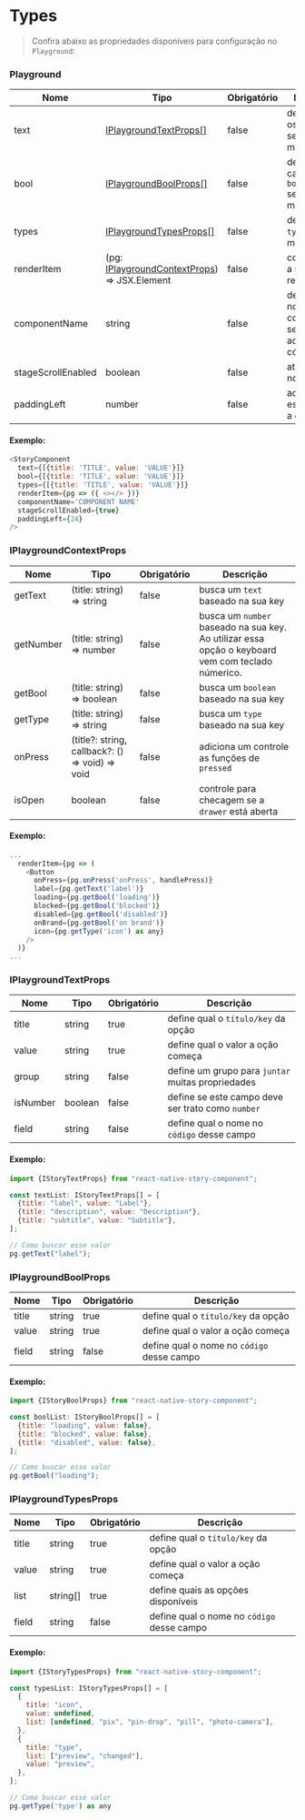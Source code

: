 # Types

> Confira abaixo as propriedades disponíveis para configuração no `Playground`:

### Playground

| Nome               | Tipo                                                                     | Obrigatório | Descrição                                                       |
| ------------------ | ------------------------------------------------------------------------ | ----------- | --------------------------------------------------------------- |
| text               | [IPlaygroundTextProps[]](#iplaygroundtextprops)                          | false       | define quais os `textos` serão manipulados                      |
| bool               | [IPlaygroundBoolProps[]](#iplaygroundboolprops)                          | false       | define quais campos `booleanos` serão manipulados               |
| types              | [IPlaygroundTypesProps[]](#iplaygroundtypesprops)                        | false       | define quais `types` serão manipulados                          |
| renderItem         | (pg: [IPlaygroundContextProps](#iplaygroundcontextprops)) => JSX.Element | false       | componente a ser renderizado                                    |
| componentName      | string                                                                   | false       | define qual o nome do componente será exibido ao gerar o código |
| stageScrollEnabled | boolean                                                                  | false       | ativa o scroll no `palco`                                       |
| paddingLeft        | number                                                                   | false       | adiciona um espaçamento a esquerda                              |

#### Exemplo:

```js
<StoryComponent
  text={[{title: 'TITLE', value: 'VALUE'}]}
  bool={[{title: 'TITLE', value: 'VALUE'}]}
  types={[{title: 'TITLE', value: 'VALUE'}]}
  renderItem={pg => ({ <></> })}
  componentName='COMPONENT NAME'
  stageScrollEnabled={true}
  paddingLeft={24}
/>
```

### IPlaygroundContextProps

| Nome      | Tipo                                            | Obrigatório | Descrição                                                                                         |
| --------- | ----------------------------------------------- | ----------- | ------------------------------------------------------------------------------------------------- |
| getText   | (title: string) => string                       | false       | busca um `text` baseado na sua key                                                                |
| getNumber | (title: string) => number                       | false       | busca um `number` baseado na sua key. Ao utilizar essa opção o keyboard vem com teclado númerico. |
| getBool   | (title: string) => boolean                      | false       | busca um `boolean` baseado na sua key                                                             |
| getType   | (title: string) => string                       | false       | busca um `type` baseado na sua key                                                                |
| onPress   | (title?: string, callback?: () => void) => void | false       | adiciona um controle as funções de `pressed`                                                      |
| isOpen    | boolean                                         | false       | controle para checagem se a `drawer` está aberta                                                  |

#### Exemplo:

```js
...
  renderItem={pg => (
    <Button
      onPress={pg.onPress('onPress', handlePress)}
      label={pg.getText('label')}
      loading={pg.getBool('loading')}
      blocked={pg.getBool('blocked')}
      disabled={pg.getBool('disabled')}
      onBrand={pg.getBool('on brand')}
      icon={pg.getType('icon') as any}
    />
  )}
...
```

### IPlaygroundTextProps

| Nome     | Tipo    | Obrigatório | Descrição                                         |
| -------- | ------- | ----------- | ------------------------------------------------- |
| title    | string  | true        | define qual o `título/key` da opção               |
| value    | string  | true        | define qual o valor a oção começa                 |
| group    | string  | false       | define um grupo para `juntar` muitas propriedades |
| isNumber | boolean | false       | define se este campo deve ser trato como `number` |
| field    | string  | false       | define qual o nome no `código` desse campo        |

#### Exemplo:

```js
import {IStoryTextProps} from "react-native-story-component";

const textList: IStoryTextProps[] = [
  {title: "label", value: "Label"},
  {title: "description", value: "Description"},
  {title: "subtitle", value: "Subtitle"},
];

// Como buscar esse valor
pg.getText("label");
```

### IPlaygroundBoolProps

| Nome  | Tipo   | Obrigatório | Descrição                                  |
| ----- | ------ | ----------- | ------------------------------------------ |
| title | string | true        | define qual o `título/key` da opção        |
| value | string | true        | define qual o valor a oção começa          |
| field | string | false       | define qual o nome no `código` desse campo |

#### Exemplo:

```js
import {IStoryBoolProps} from "react-native-story-component";

const boolList: IStoryBoolProps[] = [
  {title: "loading", value: false},
  {title: "blocked", value: false},
  {title: "disabled", value: false},
];

// Como buscar esse valor
pg.getBool("loading");
```

### IPlaygroundTypesProps

| Nome  | Tipo     | Obrigatório | Descrição                                  |
| ----- | -------- | ----------- | ------------------------------------------ |
| title | string   | true        | define qual o `título/key` da opção        |
| value | string   | true        | define qual o valor a oção começa          |
| list  | string[] | true        | define quais as opções disponíveis         |
| field | string   | false       | define qual o nome no `código` desse campo |

#### Exemplo:

```js
import {IStoryTypesProps} from "react-native-story-component";

const typesList: IStoryTypesProps[] = [
  {
    title: "icon",
    value: undefined,
    list: [undefined, "pix", "pin-drop", "pill", "photo-camera"],
  },
  {
    title: "type",
    list: ["preview", "changed"],
    value: "preview",
  },
];

// Como buscar esse valor
pg.getType('type') as any
```
